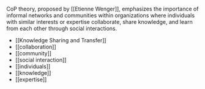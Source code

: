 CoP theory, proposed by [[Etienne Wenger]], emphasizes the importance of informal networks and communities within organizations where individuals with similar interests or expertise collaborate, share knowledge, and learn from each other through social interactions.

- [[Knowledge Sharing and Transfer]]
- [[collaboration]]
- [[community]]
- [[social interaction]]
- [[individuals]]
- [[knowledge]]
- [[expertise]]
